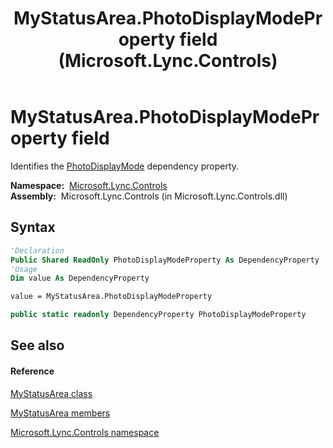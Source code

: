﻿---
title: MyStatusArea.PhotoDisplayModeProperty field (Microsoft.Lync.Controls)
TOCTitle: PhotoDisplayModeProperty field
ms:assetid: F:Microsoft.Lync.Controls.MyStatusArea.PhotoDisplayModeProperty_DI_3_UC_OCS14MrefLyncWPF
ms:mtpsurl: https://msdn.microsoft.com/en-us/library/microsoft.lync.controls.mystatusarea.photodisplaymodeproperty_di_3_uc_ocs14mreflyncwpf(v=office.15)
ms:contentKeyID: 48592421
ms.date: 07/28/2014
mtps_version: v=office.15
f1_keywords:
- Microsoft.Lync.Controls.MyStatusArea.PhotoDisplayModeProperty
dev_langs:
- CSharp
- JScript
- VB
- other
---

# MyStatusArea.PhotoDisplayModeProperty field

Identifies the [PhotoDisplayMode](mystatusarea-photodisplaymode-property-microsoft-lync-controls_1.md) dependency property.

**Namespace:**  [Microsoft.Lync.Controls](microsoft-lync-controls-namespace_1.md)  
**Assembly:**  Microsoft.Lync.Controls (in Microsoft.Lync.Controls.dll)

## Syntax

``` vb
'Declaration
Public Shared ReadOnly PhotoDisplayModeProperty As DependencyProperty
'Usage
Dim value As DependencyProperty

value = MyStatusArea.PhotoDisplayModeProperty
```

``` csharp
public static readonly DependencyProperty PhotoDisplayModeProperty
```

## See also

#### Reference

[MyStatusArea class](mystatusarea-class-microsoft-lync-controls_1.md)

[MyStatusArea members](mystatusarea-members-microsoft-lync-controls_1.md)

[Microsoft.Lync.Controls namespace](microsoft-lync-controls-namespace_1.md)


